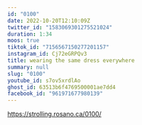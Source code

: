 ```yaml
---
id: "0100"
date: 2022-10-20T12:10:09Z
twitter_id: "1583069301275521024"
duration: 1:34
moos: true
tiktok_id: "7156567150277201157"
instagram_id: Cj72eGRPQv3
title: wearing the same dress everywhere
summary: null
slug: "0100"
youtube_id: s7ov5xrdlAo
ghost_id: 63513b6f4769500001ae7dd4
facebook_id: "961971677980139"
---
```

https://strolling.rosano.ca/0100/
